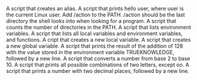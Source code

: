 A script that creates an alias.
A script that prints hello user, where user is the current Linux user.
Add /action to the PATH. /action should be the last directory the shell looks into when looking for a program.
A script that counts the number of directories in the PATH.
A script that lists environment variables.
A script that lists all local variables and environment variables, and functions.
A cript that creates a new local variable.
A script that creates a new global variable.
A script that prints the result of the addition of 128 with the value stored in the environment variable TRUEKNOWLEDGE, followed by a new line.
A script that converts a number from base 2 to base 10.
A  script that prints all possible combinations of two letters, except oo.
A script that prints a number with two decimal places, followed by a new line.

